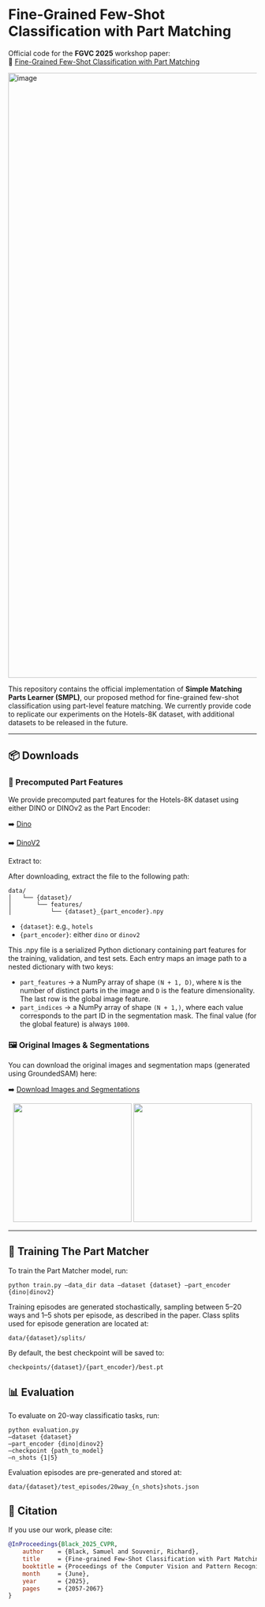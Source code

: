 # Fine-Grained Few-Shot Classification with Part Matching

Official code for the **FGVC 2025** workshop paper:  
📄 [Fine-Grained Few-Shot Classification with Part Matching](https://openaccess.thecvf.com/content/CVPR2025W/FGVC/papers/Black_Fine-grained_Few-Shot_Classification_with_Part_Matching_CVPRW_2025_paper.pdf)

<img width="1224" alt="image" src="https://github.com/user-attachments/assets/5caba300-cc74-40e3-860e-75afe271bd19" />


This repository contains the official implementation of **Simple Matching Parts Learner (SMPL)**, our proposed method for fine-grained few-shot classification using part-level feature matching. We currently provide code to replicate our experiments on the Hotels-8K dataset, with additional datasets to be released in the future.

---

## 📦 Downloads

### 🔹 Precomputed Part Features
We provide precomputed part features for the Hotels-8K dataset using either DINO or DINOv2 as the Part Encoder:

➡️ [Dino](https://tuprd-my.sharepoint.com/:u:/g/personal/tul03156_temple_edu/EW4w48jCEqNMtcs4WW_7fToBCOKKkkEh1IHBZDzlU1i7Pg?e=7jxeSo)

➡️ [DinoV2](https://tuprd-my.sharepoint.com/:u:/g/personal/tul03156_temple_edu/ERm3y4p0rjNFnCRvCNoj_3YByQO99wW_D35BFVqvRN9l4g?e=ATEac8)

Extract to:

After downloading, extract the file to the following path:
```
data/
│   └── {dataset}/
│       └── features/
│           └── {dataset}_{part_encoder}.npy
```

- `{dataset}`: e.g., `hotels`
- `{part_encoder}`: either `dino` or `dinov2`

This .npy file is a serialized Python dictionary containing part features for the training, validation, and test sets. Each entry maps an image path to a nested dictionary with two keys:
- `part_features` → a NumPy array of shape `(N + 1, D)`, where `N` is the number of distinct parts in the image and `D` is the feature dimensionality. The last row is the global image feature.
- `part_indices` → a NumPy array of shape `(N + 1,)`, where each value corresponds to the part ID in the segmentation mask. The final value (for the global feature) is always `1000`.

### 🖼️ Original Images & Segmentations

You can download the original images and segmentation maps (generated using GroundedSAM) here:

➡️ [Download Images and Segmentations](https://tuprd-my.sharepoint.com/:u:/g/personal/tul03156_temple_edu/EbqB3f6-AWNItgBWYy9akM0BqlHGn-g36Pim6G6zf6bE5w?e=U2Mz8S)

<div align="center">
  <img width="240" src="https://github.com/user-attachments/assets/5bbb409c-4e07-4dba-9fab-23993d97fa84" />
  <img width="240" src="https://github.com/user-attachments/assets/b99e8778-b052-472b-9dee-5b32f9c051c7" />
</div>

---

## 🚀 Training The Part Matcher

To train the Part Matcher model, run:

```
python train.py –data_dir data –dataset {dataset} –part_encoder {dino|dinov2}
```

Training episodes are generated stochastically, sampling between 5–20 ways and 1–5 shots per episode, as described in the paper. Class splits used for episode generation are located at:

```
data/{dataset}/splits/
```

By default, the best checkpoint will be saved to:

```
checkpoints/{dataset}/{part_encoder}/best.pt
```

## 📊 Evaluation

To evaluate on 20-way classificatio tasks, run:

```
python evaluation.py 
–dataset {dataset} 
–part_encoder {dino|dinov2} 
–checkpoint {path_to_model} 
–n_shots {1|5}
```

Evaluation episodes are pre-generated and stored at:
```
data/{dataset}/test_episodes/20way_{n_shots}shots.json
```
## 📖 Citation

If you use our work, please cite:

```bibtex
@InProceedings{Black_2025_CVPR,
    author    = {Black, Samuel and Souvenir, Richard},
    title     = {Fine-grained Few-Shot Classification with Part Matching},
    booktitle = {Proceedings of the Computer Vision and Pattern Recognition Conference (CVPR) Workshops},
    month     = {June},
    year      = {2025},
    pages     = {2057-2067}
}


